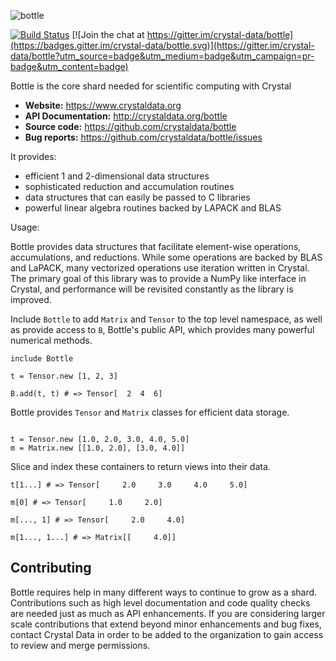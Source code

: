 ![bottle](https://raw.githubusercontent.com/crystal-data/bottle/master/static/bottle_logo.png)

[![Build Status](https://travis-ci.org/crystal-data/bottle.svg?branch=master)](https://travis-ci.org/crystal-data/bottle) [![Join the chat at https://gitter.im/crystal-data/bottle](https://badges.gitter.im/crystal-data/bottle.svg)](https://gitter.im/crystal-data/bottle?utm_source=badge&utm_medium=badge&utm_campaign=pr-badge&utm_content=badge)

Bottle is the core shard needed for scientific computing with Crystal

- **Website:** https://www.crystaldata.org
- **API Documentation:** http://crystaldata.org/bottle
- **Source code:** https://github.com/crystaldata/bottle
- **Bug reports:** https://github.com/crystaldata/bottle/issues

It provides:

- efficient 1 and 2-dimensional data structures
- sophisticated reduction and accumulation routines
- data structures that can easily be passed to C libraries
- powerful linear algebra routines backed by LAPACK and BLAS

Usage:

Bottle provides data structures that facilitate element-wise operations,
accumulations, and reductions.  While some operations are backed by BLAS
and LaPACK, many vectorized operations use iteration written in Crystal.
The primary goal of this library was to provide a NumPy like interface in
Crystal, and performance will be revisited constantly as the library is
improved.

Include `Bottle` to add `Matrix` and `Tensor` to the top level namespace,
as well as provide access to `B`, Bottle's public API, which provides many
powerful numerical methods.

```crystal
include Bottle

t = Tensor.new [1, 2, 3]

B.add(t, t) # => Tensor[  2  4  6]
```

Bottle provides `Tensor` and `Matrix` classes for efficient data storage.

```crystal

t = Tensor.new [1.0, 2.0, 3.0, 4.0, 5.0]
m = Matrix.new [[1.0, 2.0], [3.0, 4.0]]
```

Slice and index these containers to return views into their data.

```crystal
t[1...] # => Tensor[     2.0     3.0     4.0     5.0]

m[0] # => Tensor[     1.0     2.0]

m[..., 1] # => Tensor[     2.0     4.0]

m[1..., 1...] # => Matrix[[     4.0]]
```





Contributing
------------
Bottle requires help in many different ways to continue to grow as a shard.
Contributions such as high level documentation and code quality checks are needed just
as much as API enhancements.  If you are considering larger scale contributions
that extend beyond minor enhancements and bug fixes, contact Crystal Data
in order to be added to the organization to gain access to review and merge
permissions.
